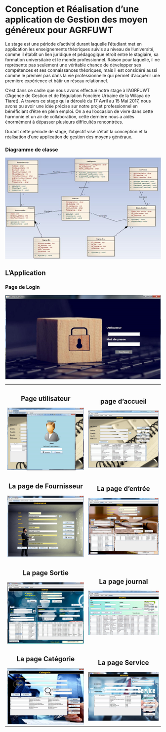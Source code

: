 # Conception et Réalisation d’une application de  Gestion des moyen généreux pour AGRFUWT
Le stage est une période d’activité durant laquelle l’étudiant met en application les enseignements théoriques suivis au niveau de l’université, comme il établit un lien juridique et pédagogique étroit entre le stagiaire, sa formation universitaire et le monde professionnel. Raison pour laquelle, il ne représente pas seulement une véritable chance de développer ses compétences et ses connaissances théoriques, mais il est considéré aussi comme le premier pas dans la vie professionnelle qui permet d’acquérir une première expérience et bâtir un réseau relationnel.  
 
C’est dans ce cadre que nous avons effectué notre stage à l’AGRFUWT (l’Agence de Gestion et de Régulation Foncière Urbaine de la Wilaya de Tiaret). A travers ce stage qui a déroulé du 17 Avril au 15 Mai 2017, nous avons pu avoir une idée précise sur notre projet professionnel en bénéficiant d’être en plein emploi. On a eu l’occasion de vivre dans cette harmonie et un air de collaboration, cette dernière nous a aidés énormément à dépasser plusieurs difficultés rencontrées. 
 
Durant cette période de stage, l’objectif visé c’était la conception et la réalisation d’une application de gestion des moyens généraux. 

 ###   Diagramme de classe
![Diagramme de classe](https://github.com/djamelzerrouki/App-Gestion-de-moyens-generaux/blob/master/Captures/Capture1.PNG?raw=true "Diagramme de classe" )

##  L’Application 
### Page de Login
![](https://github.com/djamelzerrouki/App-Gestion-de-moyens-generaux/blob/master/Captures/Capture2.PNG?raw=true "login" )

<div style="text-align: center">
    <table>
   <tr>
  <td style="text-align: center"><H2  >Page utilisateur  </H2>
   <img src="https://github.com/djamelzerrouki/App-Gestion-de-moyens-generaux/blob/master/Captures/Capture10.PNG" width="500"/>   </td>            
<td style="text-align: center"><H2  >  page d’accueil </H2>      
<img src="https://github.com/djamelzerrouki/App-Gestion-de-moyens-generaux/blob/master/Captures/Capture3.PNG" width="500"/></td>
<tr>
 <tr>
  <td style="text-align: center"><H2  > La page de Fournisseur  </H2>
   <img src="https://github.com/djamelzerrouki/App-Gestion-de-moyens-generaux/blob/master/Captures/Capture4.PNG" width="500"/>   </td>            
<td style="text-align: center"><H2  > La page d’entrée  </H2>      
<img src="https://github.com/djamelzerrouki/App-Gestion-de-moyens-generaux/blob/master/Captures/Capture5.PNG" width="500"/></td>
<tr> 
 <tr>
  <td style="text-align: center"><H2  > La page Sortie  </H2>
   <img src="https://github.com/djamelzerrouki/App-Gestion-de-moyens-generaux/blob/master/Captures/Capture6.PNG" width="500"/>   </td>            
<td style="text-align: center"><H2  >  La page journal </H2>      
<img src="https://github.com/djamelzerrouki/App-Gestion-de-moyens-generaux/blob/master/Captures/Capture7.PNG" width="500"/></td>
<tr> 
 <tr>
  <td style="text-align: center"><H2  > La page Catégorie  </H2>
   <img src="https://github.com/djamelzerrouki/App-Gestion-de-moyens-generaux/blob/master/Captures/Capture8.PNG" width="500"/>   </td>            
<td style="text-align: center"><H2  >  La page Service </H2>      
<img src="https://github.com/djamelzerrouki/App-Gestion-de-moyens-generaux/blob/master/Captures/Capture9.PNG" width="500"/></td>
<tr> 
  </table>
  </div>
